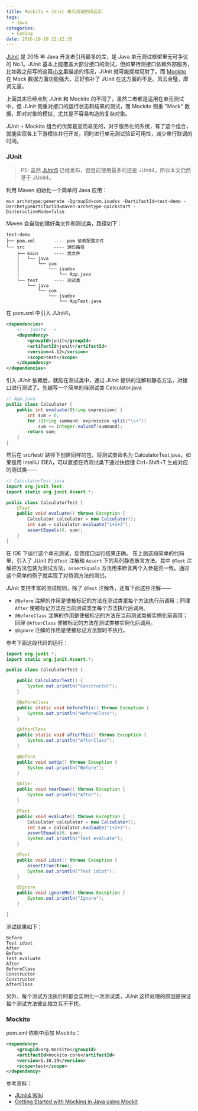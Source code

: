 ```yaml
---
title: Mockito + JUnit 单元测试的风云汇
tags:
  - Java
categories:
  - Coding
date: 2016-10-10 22:12:35
---
```



[JUnit](http://junit.org/junit4/) 是 2015 年 Java 开发者引用最多的库，是 Java 单元测试框架里无可争议的 No.1。JUnit 基本上能覆盖大部分接口的测试，但如果待测接口依赖外部服务，比如我之前写的这篇[小文](/2016/08/03/imitate-rpc-invoke-locally-by-spring-aop)里描述的情况，JUnit 就可能捉襟见肘了。而 [Mockito](http://mockito.org/) 在 Mock 数据方面功能强大，正好弥补了 JUnit 在这方面的不足。风云合璧，摩诃无量。

<!-- more -->

上面其实已经点到 JUnit 和 Mockito 的不同了，虽然二者都是运用在单元测试中，但 JUnit 侧重对接口的运行状态和结果的测试，而 Mockito 侧重 "Mock" 数据，即对对象的模拟，尤其是不容易构造的复杂对象。

JUnit + Mockito 组合的优势是显而易见的，对于服务化的系统，有了这个组合，就能实现各上下游模块并行开发，同时进行单元测试验证可用性，减少串行联调的时间。

### JUnit

> PS: 虽然 [JUnit5](http://junit.org/junit5/) 已经发布，但目前使用最多的还是 JUnit4，所以本文仍然基于 JUnit4。

利用 Maven 初始化一个简单的 Java 应用：

```shell
mvn archetype:generate -DgroupId=com.isudox -DartifactId=test-demo -DarchetypeArtifactId=maven-archetype-quickstart -DinteractiveMode=false
```

Maven 会自动创建好类文件和测试类，路径如下：

```
test-demo
├── pom.xml       ---- pom 依赖配置文件
└── src           ---- 源码路径
    ├── main      ---- 类文件
    │   └── java
    │       └── com
    │           └── isudox
    │               └── App.java
    └── test      ---- 测试类
        └── java
            └── com
                └── isudox
                    └── AppTest.java
```

在 pom.xml 中引入 JUnit4，

```xml
<dependencies>
    <!-- junit4 -->
    <dependency>
        <groupId>junit</groupId>
        <artifactId>junit</artifactId>
        <version>4.12</version>
        <scope>test</scope>
    </dependency>
</dependencies>
```

引入 JUnit 依赖后，就能在测试类中，通过 JUnit 提供的注解和静态方法，对接口进行测试了。先编写一个简单的待测试类 Calculator.java

```java
// App.java
public class Calculator {
    public int evaluate(String expression) {
        int sum = 0;
        for (String summand: expression.split("\\+"))
            sum += Integer.valueOf(summand);
        return sum;
    }
}
```

然后在 src/test/ 路径下创建同样的包，将测试类命名为 CalculatorTest.java，如果是用 IntelliJ IDEA，可以直接在待测试类下通过快捷键 Ctrl+Shift+T 生成对应的测试类——

```java
// CalculatorTest.java
import org.junit.Test;
import static org.junit.Assert.*;

public class CalculatorTest {
    @Test
    public void evaluate() throws Exception {
        Calculator calculator = new Calculator();
        int sum = calculator.evaluate("1+2+3");
        assertEquals(6, sum);
    }
}
```

在 IDE 下运行这个单元测试，反馈接口运行结果正确。
在上面这段简单的代码里，引入了 JUnit 的 `@Test` 注解和 `Assert` 下的系列静态断言方法。其中 `@Test` 注解把方法包装为测试方法，`assertEquals` 方法用来断言两个入参是否一致。通过这个简单的例子就实现了对待测方法的测试。

JUnit 支持丰富的测试规则，除了 `@Test` 注解外，还有下面这些注解——

- `@Before` 注解的作用是使被标记的方法在测试类里每个方法执行前调用；同理 `After` 使被标记方法在当前测试类里每个方法执行后调用。
- `@BeforeClass` 注解的作用是使被标记的方法在当前测试类被实例化前调用；同理 `@AfterClass` 使被标记的方法在测试类被实例化后调用。
- `@Ignore` 注解的作用是使被标记方法暂时不执行。

参考下面这段代码的运行：

```java
import org.junit.*;
import static org.junit.Assert.*;

public class CalculatorTest {

    public CalculatorTest() {
        System.out.println("Constructor");
    }

    @BeforeClass
    public static void beforeThis() throws Exception {
        System.out.println("BeforeClass");
    }

    @AfterClass
    public static void afterThis() throws Exception {
        System.out.println("AfterClass");
    }

    @Before
    public void setUp() throws Exception {
        System.out.println("Before");
    }

    @After
    public void tearDown() throws Exception {
        System.out.println("After");
    }

    @Test
    public void evaluate() throws Exception {
        Calculator calculator = new Calculator();
        int sum = calculator.evaluate("1+2+3");
        assertEquals(6, sum);
        System.out.println("Test evaluate");
    }

    @Test
    public void idiot() throws Exception {
        assertTrue(true);
        System.out.println("Test idiot");
    }

    @Ignore
    public void ignoreMe() throws Exception {
        System.out.println("Ignore");
    }

}
```

测试结果如下：

```
Before
Test idiot
After
Before
Test evaluate
After
BeforeClass
Constructor
Constructor
AfterClass
```

另外，每个测试方法执行时都会实例化一次测试类，JUnit 这样处理的原因是保证每个测试方法彼此独立互不干扰。

### Mockito
pom.xml 依赖中添加 Mockito：
```xml
<dependency>
    <groupId>org.mockito</groupId>
    <artifactId>mockito-core</artifactId>
    <version>1.10.19</version>
    <scope>test</scope>
</dependency>
```


参考资料：
  - [JUnit4 Wiki](https://github.com/junit-team/junit4/wiki)
  - [Getting Started with Mocking in Java using Mockit](https://dzone.com/articles/getting-started-mocking-java)